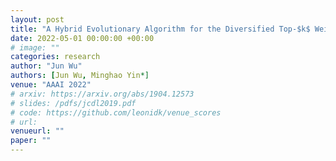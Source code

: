 ```yaml
---
layout: post
title: "A Hybrid Evolutionary Algorithm for the Diversified Top-$k$ Weight Clique Search Problem (Student Abstract)"
date: 2022-05-01 00:00:00 +00:00
# image: ""
categories: research
author: "Jun Wu"
authors: [Jun Wu, Minghao Yin*]
venue: "AAAI 2022"
# arxiv: https://arxiv.org/abs/1904.12573
# slides: /pdfs/jcdl2019.pdf
# code: https://github.com/leonidk/venue_scores
# url: 
venueurl: ""
paper: ""
---
```

